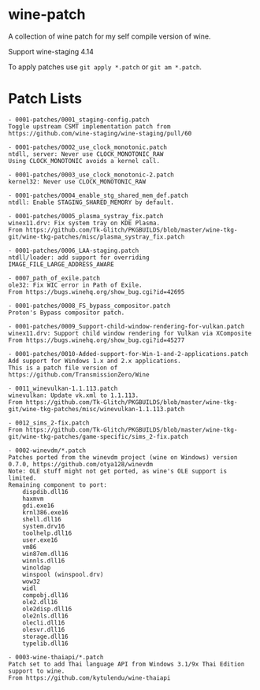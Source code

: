 # wine-patch

A collection of wine patch for my self compile version of wine.

Support wine-staging 4.14

To apply patches use `git apply *.patch` or `git am *.patch`.

# Patch Lists

    - 0001-patches/0001_staging-config.patch
    Toggle upstream CSMT implementation patch from https://github.com/wine-staging/wine-staging/pull/60

    - 0001-patches/0002_use_clock_monotonic.patch
    ntdll, server: Never use CLOCK_MONOTONIC_RAW
    Using CLOCK_MONOTONIC avoids a kernel call.

    - 0001-patches/0003_use_clock_monotonic-2.patch
    kernel32: Never use CLOCK_MONOTONIC_RAW

    - 0001-patches/0004_enable_stg_shared_mem_def.patch
    ntdll: Enable STAGING_SHARED_MEMORY by default.

    - 0001-patches/0005_plasma_systray_fix.patch
    winex11.drv: Fix system tray on KDE Plasma.
    From https://github.com/Tk-Glitch/PKGBUILDS/blob/master/wine-tkg-git/wine-tkg-patches/misc/plasma_systray_fix.patch

    - 0001-patches/0006_LAA-staging.patch
    ntdll/loader: add support for overriding IMAGE_FILE_LARGE_ADDRESS_AWARE

    - 0007_path_of_exile.patch
    ole32: Fix WIC error in Path of Exile.
    From https://bugs.winehq.org/show_bug.cgi?id=42695

    - 0001-patches/0008_FS_bypass_compositor.patch
    Proton's Bypass compositor patch.

    - 0001-patches/0009_Support-child-window-rendering-for-vulkan.patch
    winex11.drv: Support child window rendering for Vulkan via XComposite
    From https://bugs.winehq.org/show_bug.cgi?id=45277

    - 0001-patches/0010-Added-support-for-Win-1-and-2-applications.patch
    Add support for Windows 1.x and 2.x applications.
    This is a patch file version of https://github.com/TransmissionZero/Wine

    - 0011_winevulkan-1.1.113.patch
    winevulkan: Update vk.xml to 1.1.113.
    From https://github.com/Tk-Glitch/PKGBUILDS/blob/master/wine-tkg-git/wine-tkg-patches/misc/winevulkan-1.1.113.patch

    - 0012_sims_2-fix.patch
    From https://github.com/Tk-Glitch/PKGBUILDS/blob/master/wine-tkg-git/wine-tkg-patches/game-specific/sims_2-fix.patch

    - 0002-winevdm/*.patch
    Patches ported from the winevdm project (wine on Windows) version 0.7.0, https://github.com/otya128/winevdm
    Note: OLE stuff might not get ported, as wine's OLE support is limited.
    Remaining component to port:
        dispdib.dll16
        haxmvm
        gdi.exe16
        krnl386.exe16
        shell.dll16
        system.drv16
        toolhelp.dll16
        user.exe16
        vm86
        win87em.dll16
        winnls.dll16
        winoldap
        winspool (winspool.drv)
        wow32
        widl
        compobj.dll16
        ole2.dll16
        ole2disp.dll16
        ole2nls.dll16
        olecli.dll16
        olesvr.dll16
        storage.dll16
        typelib.dll16

    - 0003-wine-thaiapi/*.patch
    Patch set to add Thai language API from Windows 3.1/9x Thai Edition support to wine.
    From https://github.com/kytulendu/wine-thaiapi
